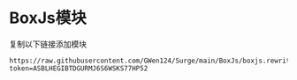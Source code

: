 # BoxJs模块
复制以下链接添加模块
````
https://raw.githubusercontent.com/GWen124/Surge/main/BoxJs/boxjs.rewrite.surge.sgmodule?token=ASBLHEGIBTDGURMJ6S6WSKS77HP52
````
